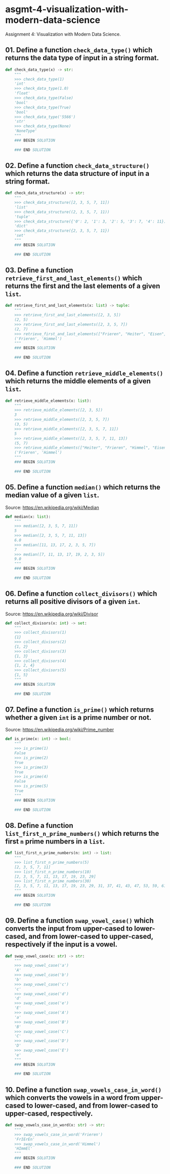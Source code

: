 # asgmt-4-visualization-with-modern-data-science
Assignment 4: Visualization with Modern Data Science.


## 01. Define a function `check_data_type()` which returns the data type of input in a string format.

```python
def check_data_type(x) -> str:
    """
    >>> check_data_type(1)
    'int'
    >>> check_data_type(1.0)
    'float'
    >>> check_data_type(False)
    'bool'
    >>> check_data_type(True)
    'bool'
    >>> check_data_type('5566')
    'str'
    >>> check_data_type(None)
    'NoneType'
    """
    ### BEGIN SOLUTION
    
    ### END SOLUTION
```

## 02. Define a function `check_data_structure()` which returns the data structure of input in a string format.

```python
def check_data_structure(x) -> str:
    """
    >>> check_data_structure([2, 3, 5, 7, 11])
    'list'
    >>> check_data_structure((2, 3, 5, 7, 11))
    'tuple'
    >>> check_data_structure({'0': 2, '1': 3, '2': 5, '3': 7, '4': 11})
    'dict'
    >>> check_data_structure({2, 3, 5, 7, 11})
    'set'
    """
    ### BEGIN SOLUTION
    
    ### END SOLUTION
```

## 03. Define a function `retrieve_first_and_last_elements()` which returns the first and the last elements of a given `list`.

```python
def retrieve_first_and_last_elements(x: list) -> tuple:
    """
    >>> retrieve_first_and_last_elements([2, 3, 5])
    (2, 5)
    >>> retrieve_first_and_last_elements([2, 3, 5, 7])
    (2, 7)
    >>> retrieve_first_and_last_elements(["Frieren", "Heiter", "Eisen", "Himmel"])
    ('Frieren', 'Himmel')
    """
    ### BEGIN SOLUTION
    
    ### END SOLUTION
```

## 04. Define a function `retrieve_middle_elements()` which returns the middle elements of a given `list`.

```python
def retrieve_middle_elements(x: list):
    """
    >>> retrieve_middle_elements([2, 3, 5])
    3
    >>> retrieve_middle_elements([2, 3, 5, 7])
    (3, 5)
    >>> retrieve_middle_elements([2, 3, 5, 7, 11])
    5
    >>> retrieve_middle_elements([2, 3, 5, 7, 11, 13])
    (5, 7)
    >>> retrieve_middle_elements(["Heiter", "Frieren", "Himmel", "Eisen"])
    ('Frieren', 'Himmel')
    """
    ### BEGIN SOLUTION
    
    ### END SOLUTION
```

## 05. Define a function `median()` which returns the median value of a given `list`.

Source: <https://en.wikipedia.org/wiki/Median>

```python
def median(x: list):
    """
    >>> median([2, 3, 5, 7, 11])
    5
    >>> median([2, 3, 5, 7, 11, 13])
    6.0
    >>> median([11, 13, 17, 2, 3, 5, 7])
    7
    >>> median([7, 11, 13, 17, 19, 2, 3, 5])
    9.0
    """
    ### BEGIN SOLUTION
    
    ### END SOLUTION
```

## 06. Define a function `collect_divisors()` which returns all positive divisors of a given `int`.

Source: <https://en.wikipedia.org/wiki/Divisor>


```python
def collect_divisors(x: int) -> set:
    """
    >>> collect_divisors(1)
    {1}
    >>> collect_divisors(2)
    {1, 2}
    >>> collect_divisors(3)
    {1, 3}
    >>> collect_divisors(4)
    {1, 2, 4}
    >>> collect_divisors(5)
    {1, 5}
    """
    ### BEGIN SOLUTION
    
    ### END SOLUTION
```

## 07. Define a function `is_prime()` which returns whether a given `int` is a prime number or not.

Source: <https://en.wikipedia.org/wiki/Prime_number>

```python
def is_prime(x: int) -> bool:
    """
    >>> is_prime(1)
    False
    >>> is_prime(2)
    True
    >>> is_prime(3)
    True
    >>> is_prime(4)
    False
    >>> is_prime(5)
    True
    """
    ### BEGIN SOLUTION
    
    ### END SOLUTION
```

## 08. Define a function `list_first_n_prime_numbers()` which returns the first `n` prime numbers in a `list`.

```python
def list_first_n_prime_numbers(n: int) -> list:
    """
    >>> list_first_n_prime_numbers(5)
    [2, 3, 5, 7, 11]
    >>> list_first_n_prime_numbers(10)
    [2, 3, 5, 7, 11, 13, 17, 19, 23, 29]
    >>> list_first_n_prime_numbers(30)
    [2, 3, 5, 7, 11, 13, 17, 19, 23, 29, 31, 37, 41, 43, 47, 53, 59, 61, 67, 71, 73, 79, 83, 89, 97, 101, 103, 107, 109, 113]
    """
    ### BEGIN SOLUTION
    
    ### END SOLUTION
```

## 09. Define a function `swap_vowel_case()` which converts the input from upper-cased to lower-cased, and from lower-cased to upper-cased, respectively if the input is a vowel.

```python
def swap_vowel_case(x: str) -> str:
    """
    >>> swap_vowel_case('a')
    'A'
    >>> swap_vowel_case('b')
    'b'
    >>> swap_vowel_case('c')
    'c'
    >>> swap_vowel_case('d')
    'd'
    >>> swap_vowel_case('e')
    'E'
    >>> swap_vowel_case('A')
    'a'
    >>> swap_vowel_case('B')
    'B'
    >>> swap_vowel_case('C')
    'C'
    >>> swap_vowel_case('D')
    'D'
    >>> swap_vowel_case('E')
    'e'
    """
    ### BEGIN SOLUTION
    
    ### END SOLUTION
```

## 10. Define a function `swap_vowels_case_in_word()` which converts the vowels in a word from upper-cased to lower-cased, and from lower-cased to upper-cased, respectively.

```python
def swap_vowels_case_in_word(x: str) -> str:
    """
    >>> swap_vowels_case_in_word('Frieren')
    'FrIErEn'
    >>> swap_vowels_case_in_word('Himmel')
    'HImmEl'
    """
    ### BEGIN SOLUTION
    
    ### END SOLUTION
```